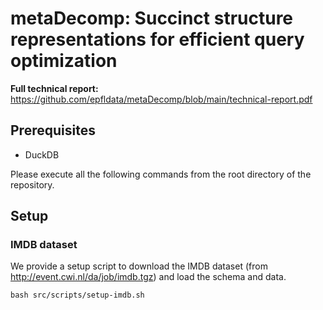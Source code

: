 # metaDecomp: Succinct structure representations for efficient query optimization

**Full technical report:** https://github.com/epfldata/metaDecomp/blob/main/technical-report.pdf

## Prerequisites

* DuckDB

Please execute all the following commands from the root directory of the repository.

## Setup

### IMDB dataset

We provide a setup script to download the IMDB dataset (from http://event.cwi.nl/da/job/imdb.tgz) and load the schema and data.
```
bash src/scripts/setup-imdb.sh
```
